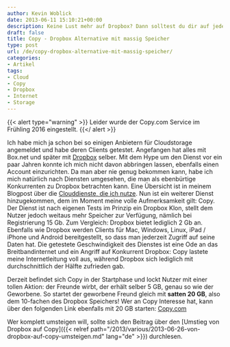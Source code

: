 ```yaml
---
author: Kevin Woblick
date: 2013-06-11 15:10:21+00:00
description: Keine Lust mehr auf Dropbox? Dann solltest du dir auf jeden Fall Copy.com ansehen. Ein Dienst, der etwas mehr bietet als Dropbox.
draft: false
title: Copy - Dropbox Alternative mit massig Speicher
type: post
url: /de/copy-dropbox-alternative-mit-massig-speicher/
categories:
- Artikel
tags:
- Cloud
- Copy
- Dropbox
- Internet
- Storage
---
```


{{< alert type="warning" >}}
Leider wurde der Copy.com Service im Frühling 2016 eingestellt.
{{</ alert >}}


Ich habe mich ja schon bei so einigen Anbietern für Cloudstorage angemeldet und habe deren Clients getestet. Angefangen hat alles mit Box.net und später mit [Dropbox](http://db.tt/jou8w92) selber. Mit dem Hype um den Dienst vor ein paar Jahren konnte ich mich nicht davon abbringen lassen, ebenfalls einen Account einzurichten. Da man aber nie genug bekommen kann, habe ich mich natürlich nach Diensten umgesehen, die man als ebenbürtige Konkurrenten zu Dropbox betrachten kann. Eine Übersicht ist in meinem Blogpost über die [Clouddienste, die ich nutze](https://blog.woblick.dev/news/meine-cloud-welche-dienste-ich-nutze). Nun ist ein weiterer Dienst hinzugekommen, dem im Moment meine volle Aufmerksamkeit gilt: Copy. Der Dienst ist nach eigenen Tests im Prinzip ein Dropbox Klon, stellt dem Nutzer jedoch weitaus mehr Speicher zur Verfügung, nämlich bei Registrierung 15 Gb. Zum Vergleich: Dropbox bietet lediglich 2 Gb an. Ebenfalls wie Dropbox werden Clients für Mac, Windows, Linux, iPad / iPhone und Android bereitgestellt, so dass man jederzeit Zugriff auf seine Daten hat. Die getestete Geschwindigkeit des Dienstes ist eine Ode an das Breitbandinternet und ein Angriff auf Konkurrent Dropbox: Copy lastete meine Internetleitung voll aus, während Dropbox sich lediglich mit durchschnittlich der Hälfte zufrieden gab.

Derzeit befindet sich Copy in der Startphase und lockt Nutzer mit einer tollen Aktion: der Freunde wirbt, der erhält selber 5 GB, genau so wie der Geworbene. So startet der geworbene Freund gleich mit **satten 20 GB**, also dem 10-fachen des Dropbox Speichers! Wer an Copy Interesse hat, kann über den folgenden Link ebenfalls mit 20 GB starten: [Copy.com](https://copy.com?r=jZ0vWa)

Wer komplett umsteigen will, sollte sich den Beitrag über den [Umstieg von Dropbox auf Copy]({{< relref path="/2013/various/2013-06-26-von-dropbox-auf-copy-umsteigen.md" lang="de" >}}) durchlesen.

